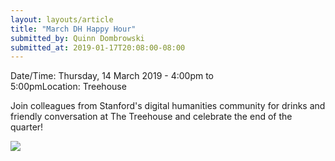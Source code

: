 ```yaml
---
layout: layouts/article
title: "March DH Happy Hour"
submitted_by: Quinn Dombrowski
submitted_at: 2019-01-17T20:08:00-08:00
---
```



Date/Time: Thursday, 14 March 2019 - 4:00pm to 5:00pmLocation: Treehouse 

Join colleagues from Stanford's digital humanities community for drinks and friendly conversation at The Treehouse and celebrate the end of the quarter!


 

![](https://digitalhumanities.stanford.edu/sites/g/files/sbiybj8071/f/events/33946634044_d39edaf203_k.jpg) 


